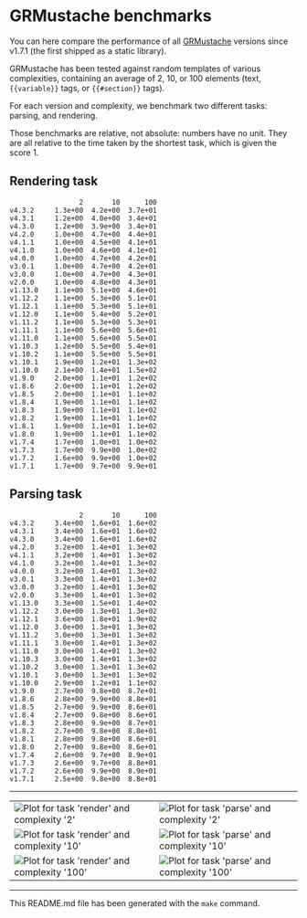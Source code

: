 # GRMustache benchmarks

You can here compare the performance of all [GRMustache](https://github.com/groue/GRMustache) versions since v1.7.1 (the first shipped as a static library).

GRMustache has been tested against random templates of various complexities, containing an average of 2, 10, or 100 elements (text, `{{variable}}` tags, or `{{#section}}` tags).

For each version and complexity, we benchmark two different tasks: parsing, and rendering.

Those benchmarks are relative, not absolute: numbers have no unit. They are all relative to the time taken by the shortest task, which is given the score 1.


## Rendering task

	                 2       10      100
	v4.3.2     1.3e+00  4.2e+00  3.7e+01
	v4.3.1     1.2e+00  4.0e+00  3.4e+01
	v4.3.0     1.2e+00  3.9e+00  3.4e+01
	v4.2.0     1.0e+00  4.7e+00  4.4e+01
	v4.1.1     1.0e+00  4.5e+00  4.1e+01
	v4.1.0     1.0e+00  4.6e+00  4.1e+01
	v4.0.0     1.0e+00  4.7e+00  4.2e+01
	v3.0.1     1.0e+00  4.7e+00  4.2e+01
	v3.0.0     1.0e+00  4.7e+00  4.3e+01
	v2.0.0     1.0e+00  4.8e+00  4.3e+01
	v1.13.0    1.1e+00  5.1e+00  4.6e+01
	v1.12.2    1.1e+00  5.3e+00  5.1e+01
	v1.12.1    1.1e+00  5.3e+00  5.1e+01
	v1.12.0    1.1e+00  5.4e+00  5.2e+01
	v1.11.2    1.1e+00  5.3e+00  5.3e+01
	v1.11.1    1.1e+00  5.6e+00  5.6e+01
	v1.11.0    1.1e+00  5.6e+00  5.5e+01
	v1.10.3    1.2e+00  5.5e+00  5.4e+01
	v1.10.2    1.1e+00  5.5e+00  5.5e+01
	v1.10.1    1.9e+00  1.2e+01  1.3e+02
	v1.10.0    2.1e+00  1.4e+01  1.5e+02
	v1.9.0     2.0e+00  1.1e+01  1.2e+02
	v1.8.6     2.0e+00  1.1e+01  1.2e+02
	v1.8.5     2.0e+00  1.1e+01  1.1e+02
	v1.8.4     1.9e+00  1.1e+01  1.1e+02
	v1.8.3     1.9e+00  1.1e+01  1.1e+02
	v1.8.2     1.9e+00  1.1e+01  1.1e+02
	v1.8.1     1.9e+00  1.1e+01  1.1e+02
	v1.8.0     1.9e+00  1.1e+01  1.1e+02
	v1.7.4     1.7e+00  1.0e+01  1.0e+02
	v1.7.3     1.7e+00  9.9e+00  1.0e+02
	v1.7.2     1.6e+00  9.9e+00  1.0e+02
	v1.7.1     1.7e+00  9.7e+00  9.9e+01

## Parsing task

	                 2       10      100
	v4.3.2     3.4e+00  1.6e+01  1.6e+02
	v4.3.1     3.4e+00  1.6e+01  1.6e+02
	v4.3.0     3.4e+00  1.6e+01  1.6e+02
	v4.2.0     3.2e+00  1.4e+01  1.3e+02
	v4.1.1     3.2e+00  1.4e+01  1.3e+02
	v4.1.0     3.2e+00  1.4e+01  1.3e+02
	v4.0.0     3.2e+00  1.4e+01  1.3e+02
	v3.0.1     3.3e+00  1.4e+01  1.3e+02
	v3.0.0     3.2e+00  1.4e+01  1.3e+02
	v2.0.0     3.3e+00  1.4e+01  1.3e+02
	v1.13.0    3.3e+00  1.5e+01  1.4e+02
	v1.12.2    3.0e+00  1.3e+01  1.3e+02
	v1.12.1    3.6e+00  1.8e+01  1.9e+02
	v1.12.0    3.0e+00  1.3e+01  1.3e+02
	v1.11.2    3.0e+00  1.3e+01  1.3e+02
	v1.11.1    3.0e+00  1.4e+01  1.3e+02
	v1.11.0    3.0e+00  1.4e+01  1.3e+02
	v1.10.3    3.0e+00  1.4e+01  1.3e+02
	v1.10.2    3.0e+00  1.3e+01  1.3e+02
	v1.10.1    3.0e+00  1.3e+01  1.3e+02
	v1.10.0    2.9e+00  1.2e+01  1.1e+02
	v1.9.0     2.7e+00  9.8e+00  8.7e+01
	v1.8.6     2.8e+00  9.9e+00  8.8e+01
	v1.8.5     2.7e+00  9.9e+00  8.6e+01
	v1.8.4     2.7e+00  9.8e+00  8.6e+01
	v1.8.3     2.8e+00  9.9e+00  8.7e+01
	v1.8.2     2.7e+00  9.8e+00  8.8e+01
	v1.8.1     2.8e+00  9.8e+00  8.6e+01
	v1.8.0     2.7e+00  9.8e+00  8.6e+01
	v1.7.4     2.6e+00  9.7e+00  8.9e+01
	v1.7.3     2.6e+00  9.7e+00  8.8e+01
	v1.7.2     2.6e+00  9.9e+00  8.9e+01
	v1.7.1     2.5e+00  9.8e+00  8.8e+01

-----

<table border="0" cellspacing="0" cellpadding="0">
<tr>
<td>
<img src="/groue/GRMustacheBenchmark/raw/master/Plots/2-render.png" alt="Plot for task 'render' and complexity '2'">
</td>
<td>
<img src="/groue/GRMustacheBenchmark/raw/master/Plots/2-parse.png" alt="Plot for task 'parse' and complexity '2'">
</td>
</tr>
<tr>
<td>
<img src="/groue/GRMustacheBenchmark/raw/master/Plots/10-render.png" alt="Plot for task 'render' and complexity '10'">
</td>
<td>
<img src="/groue/GRMustacheBenchmark/raw/master/Plots/10-parse.png" alt="Plot for task 'parse' and complexity '10'">
</td>
</tr>
<tr>
<td>
<img src="/groue/GRMustacheBenchmark/raw/master/Plots/100-render.png" alt="Plot for task 'render' and complexity '100'">
</td>
<td>
<img src="/groue/GRMustacheBenchmark/raw/master/Plots/100-parse.png" alt="Plot for task 'parse' and complexity '100'">
</td>
</tr>
</table>

-----

This README.md file has been generated with the `make` command.

